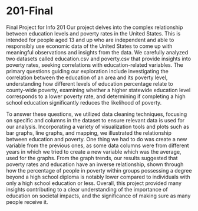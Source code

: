 # 201-Final
Final Project for Info 201
Our project delves into the complex relationship between education levels and poverty rates in the United States. This is intended for people aged 13 and up who are independent and able to responsibly use economic data of the United States to come up with meaningful observations and insights from the data. We carefully analyzed two datasets called education.csv and poverty.csv that provide insights into poverty rates, seeking correlations with education-related variables. The primary questions guiding our exploration include investigating the correlation between the education of an area and its poverty level, understanding how different levels of education percentage relate to county-wide poverty, examining whether a higher statewide education level corresponds to a lower poverty rate, and determining if completing a high school education significantly reduces the likelihood of poverty.

To answer these questions, we utilized data cleaning techniques, focusing on specific and columns in the dataset to ensure relevant data is used for our analysis. Incorporating a variety of visualization tools and plots such as bar graphs, line graphs, and mapping, we illustrated the  relationship between education and poverty. One thing we had to do was create a new variable from the previous ones, as some data columns were from different years in which we tried to create a new variable which was the average, used for the graphs. From the graph trends, our results suggested that poverty rates and education have an inverse relationship, shown through how the percentage of people in poverty within groups possessing a degree beyond a high school diploma is notably lower compared to individuals with only a high school education or less. Overall, this project provided many insights contributing to a clear understanding of the importance of education on societal impacts, and the significance of making sure as many people receive it.
